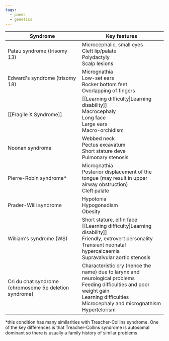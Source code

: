 ```yaml
---
tags:
  - paeds
  - genetics
---
```


| **Syndrome**                                           | **Key features**                                                                                                                                                                                            |
| ------------------------------------------------------ | ----------------------------------------------------------------------------------------------------------------------------------------------------------------------------------------------------------- |
| Patau syndrome (trisomy 13)                            | Microcephalic, small eyes  <br>Cleft lip/palate  <br>Polydactyly  <br>Scalp lesions                                                                                                                         |
| Edward's syndrome (trisomy 18)                         | Micrognathia  <br>Low-set ears  <br>Rocker bottom feet  <br>Overlapping of fingers                                                                                                                          |
| [[Fragile X Syndrome]]                                 | [[Learning difficulty\|Learning disability]]<br>Macrocephaly  <br>Long face  <br>Large ears  <br>Macro-orchidism                                                                                            |
| Noonan syndrome                                        | Webbed neck  <br>Pectus excavatum  <br>Short stature  deve<br>Pulmonary stenosis                                                                                                                            |
| Pierre-Robin syndrome*                                 | Micrognathia  <br>Posterior displacement of the tongue (may result in upper airway obstruction)  <br>Cleft palate                                                                                           |
| Prader-Willi syndrome                                  | Hypotonia  <br>Hypogonadism  <br>Obesity                                                                                                                                                                    |
| William's syndrome (WS)                                | Short stature, elfin face<br>[[Learning difficulty\|Learning disability]]<br>Friendly, extrovert personality  <br>Transient neonatal hypercalcaemia  <br>Supravalvular aortic stenosis                      |
| Cri du chat syndrome (chromosome 5p deletion syndrome) | Characteristic cry (hence the name) due to larynx and neurological problems  <br>Feeding difficulties and poor weight gain <br>Learning difficulties  <br>Microcephaly and micrognathism  <br>Hypertelorism |
*this condition has many similarities with Treacher-Collins syndrome. One of the key differences is that Treacher-Collins syndrome is autosomal dominant so there is usually a family history of similar problems